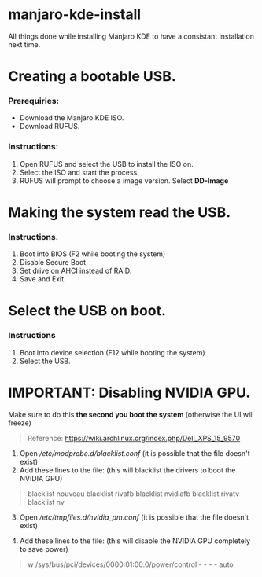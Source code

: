 # manjaro-kde-install
All things done while installing Manjaro KDE to have a consistant installation next time.

# Creating a bootable USB.
### Prerequiries:
- Download the Manjaro KDE ISO.
- Download RUFUS.

### Instructions:
1. Open RUFUS and select the USB to install the ISO on.
2. Select the ISO and start the process.
3. RUFUS will prompt to choose a image version. Select **DD-Image**

# Making the system read the USB.
### Instructions.
1. Boot into BIOS (F2 while booting the system)
2. Disable Secure Boot
3. Set drive on AHCI instead of RAID.
4. Save and Exit.

# Select the USB on boot.
### Instructions
1. Boot into device selection (F12 while booting the system)
2. Select the USB.

# IMPORTANT: Disabling NVIDIA GPU.
Make sure to do this **the second you boot the system** (otherwise the UI will freeze)
> Reference: https://wiki.archlinux.org/index.php/Dell_XPS_15_9570

1. Open */etc/modprobe.d/blacklist.conf* (it is possible that the file doesn't exist)
2. Add these lines to the file: (this will blacklist the drivers to boot the NVIDIA GPU)

>blacklist nouveau
>blacklist rivafb
>blacklist nvidiafb
>blacklist rivatv
>blacklist nv

3. Open */etc/tmpfiles.d/nvidia_pm.conf* (it is possible that the file doesn't exist)

4. Add these lines to the file: (this will disable the NVIDIA GPU completely to save power)
> w /sys/bus/pci/devices/0000:01:00.0/power/control - - - - auto
